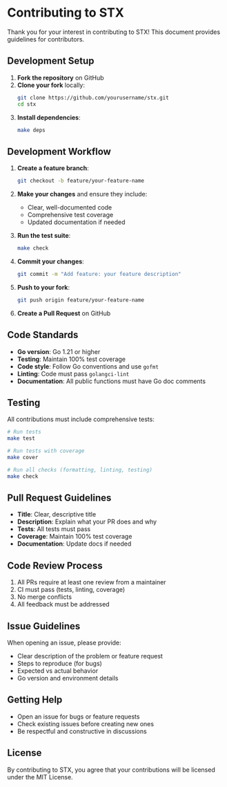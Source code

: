 # Contributing to STX

Thank you for your interest in contributing to STX! This document provides guidelines for contributors.

## Development Setup

1. **Fork the repository** on GitHub
2. **Clone your fork** locally:
   ```bash
   git clone https://github.com/yourusername/stx.git
   cd stx
   ```
3. **Install dependencies**:
   ```bash
   make deps
   ```

## Development Workflow

1. **Create a feature branch**:
   ```bash
   git checkout -b feature/your-feature-name
   ```

2. **Make your changes** and ensure they include:
   - Clear, well-documented code
   - Comprehensive test coverage
   - Updated documentation if needed

3. **Run the test suite**:
   ```bash
   make check
   ```

4. **Commit your changes**:
   ```bash
   git commit -m "Add feature: your feature description"
   ```

5. **Push to your fork**:
   ```bash
   git push origin feature/your-feature-name
   ```

6. **Create a Pull Request** on GitHub

## Code Standards

- **Go version**: Go 1.21 or higher
- **Testing**: Maintain 100% test coverage
- **Code style**: Follow Go conventions and use `gofmt`
- **Linting**: Code must pass `golangci-lint`
- **Documentation**: All public functions must have Go doc comments

## Testing

All contributions must include comprehensive tests:

```bash
# Run tests
make test

# Run tests with coverage
make cover

# Run all checks (formatting, linting, testing)
make check
```

## Pull Request Guidelines

- **Title**: Clear, descriptive title
- **Description**: Explain what your PR does and why
- **Tests**: All tests must pass
- **Coverage**: Maintain 100% test coverage
- **Documentation**: Update docs if needed

## Code Review Process

1. All PRs require at least one review from a maintainer
2. CI must pass (tests, linting, coverage)
3. No merge conflicts
4. All feedback must be addressed

## Issue Guidelines

When opening an issue, please provide:
- Clear description of the problem or feature request
- Steps to reproduce (for bugs)
- Expected vs actual behavior
- Go version and environment details

## Getting Help

- Open an issue for bugs or feature requests
- Check existing issues before creating new ones
- Be respectful and constructive in discussions

## License

By contributing to STX, you agree that your contributions will be licensed under the MIT License.